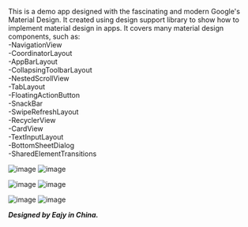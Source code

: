 This is a demo app designed with the fascinating and modern Google's Material Design.
It created using design support library to show how to implement material design in apps.
It covers many material design components, such as:  
-NavigationView  
-CoordinatorLayout  
-AppBarLayout  
-CollapsingToolbarLayout  
-NestedScrollView  
-TabLayout  
-FloatingActionButton  
-SnackBar  
-SwipeRefreshLayout  
-RecyclerView  
-CardView  
-TextInputLayout  
-BottomSheetDialog  
-SharedElementTransitions

![image](https://github.com/Eajy/MaterialDesignDemo/blob/master/pictures/Screenshot_20160924-184752.png)
![image](https://github.com/Eajy/MaterialDesignDemo/blob/master/pictures/Screenshot_20160924-184737.png)

![image](https://github.com/Eajy/MaterialDesignDemo/blob/master/pictures/Screenshot_20160924-184815.png)
![image](https://github.com/Eajy/MaterialDesignDemo/blob/master/pictures/Screenshot_20160924-184853.png)

![image](https://github.com/Eajy/MaterialDesignDemo/blob/master/pictures/Screenshot_20170217-212826.png)
![image](https://github.com/Eajy/MaterialDesignDemo/blob/master/pictures/Screenshot_20170217-223917.png)


_**Designed by Eajy in China.**_